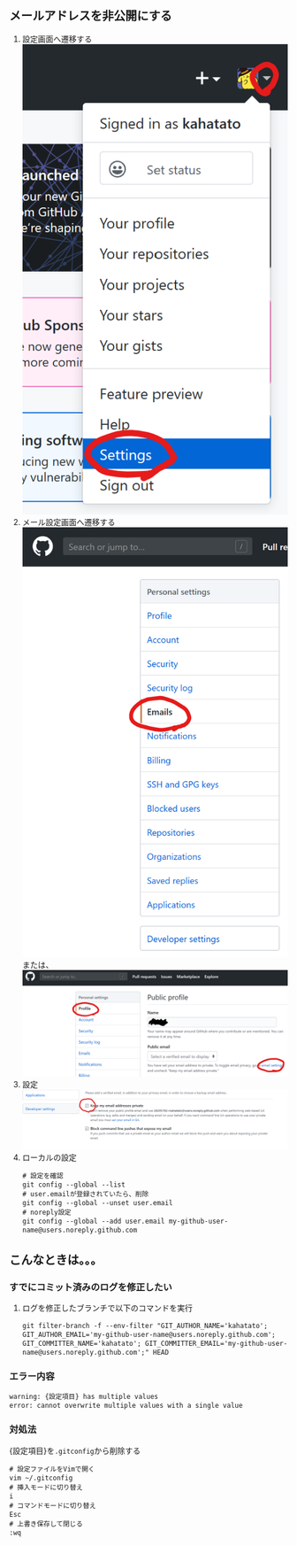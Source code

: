 ## メールアドレスを非公開にする
1. 設定画面へ遷移する\
    ![手順](./img/github-002.png)
1. メール設定画面へ遷移する
    ![手順](./img/github-003.png)\
    または、
    ![手順](./img/github-004.png)
1. 設定
![手順](./img/github-001.png)
1. ローカルの設定
    ```
    # 設定を確認
    git config --global --list
    # user.emailが登録されていたら、削除
    git config --global --unset user.email
    # noreply設定
    git config --global --add user.email my-github-user-name@users.noreply.github.com
    ```
## こんなときは。。。
### すでにコミット済みのログを修正したい
1. ログを修正したブランチで以下のコマンドを実行
    ```
    git filter-branch -f --env-filter "GIT_AUTHOR_NAME='kahatato'; GIT_AUTHOR_EMAIL='my-github-user-name@users.noreply.github.com'; GIT_COMMITTER_NAME='kahatato'; GIT_COMMITTER_EMAIL='my-github-user-name@users.noreply.github.com';" HEAD
    ```
### エラー内容
```
warning: {設定項目} has multiple values
error: cannot overwrite multiple values with a single value
```
### 対処法
{設定項目}を`.gitconfig`から削除する
```
# 設定ファイルをVimで開く
vim ~/.gitconfig
# 挿入モードに切り替え
i
# コマンドモードに切り替え
Esc
# 上書き保存して閉じる
:wq
```